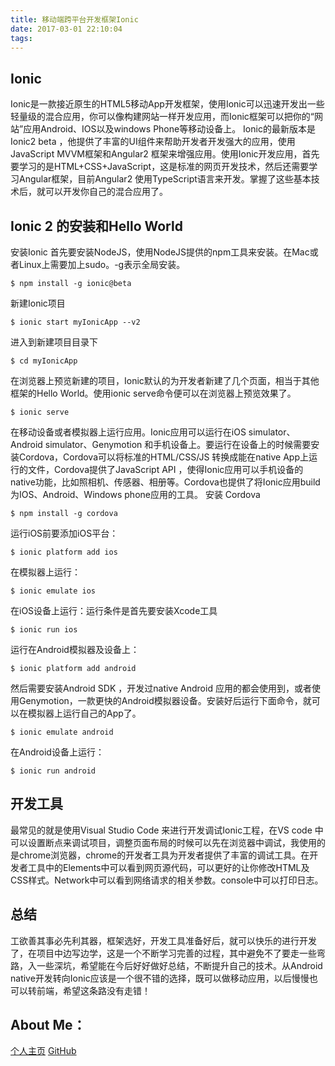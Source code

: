 ```yaml
---
title: 移动端跨平台开发框架Ionic
date: 2017-03-01 22:10:04
tags:
---
```

## Ionic
Ionic是一款接近原生的HTML5移动App开发框架，使用Ionic可以迅速开发出一些轻量级的混合应用，你可以像构建网站一样开发应用，而Ionic框架可以把你的“网站”应用Android、IOS以及windows Phone等移动设备上。
Ionic的最新版本是Ionic2 beta ，他提供了丰富的UI组件来帮助开发者开发强大的应用，使用JavaScript MVVM框架和Angular2 框架来增强应用。使用Ionic开发应用，首先要学习的是HTML+CSS+JavaScript，这是标准的网页开发技术，然后还需要学习Angular框架，目前Angular2 使用TypeScript语言来开发。掌握了这些基本技术后，就可以开发你自己的混合应用了。
## Ionic 2 的安装和Hello World
安装Ionic 首先要安装NodeJS，使用NodeJS提供的npm工具来安装。在Mac或者Linux上需要加上sudo。-g表示全局安装。

    $ npm install -g ionic@beta
新建Ionic项目

    $ ionic start myIonicApp --v2
进入到新建项目目录下

    $ cd myIonicApp
在浏览器上预览新建的项目，Ionic默认的为开发者新建了几个页面，相当于其他框架的Hello World。使用ionic serve命令便可以在浏览器上预览效果了。

    $ ionic serve
在移动设备或者模拟器上运行应用。Ionic应用可以运行在iOS simulator、Android simulator、Genymotion 和手机设备上。要运行在设备上的时候需要安装Cordova，Cordova可以将标准的HTML/CSS/JS 转换成能在native App上运行的文件，Cordova提供了JavaScript API ，使得Ionic应用可以手机设备的native功能，比如照相机、传感器、相册等。Cordova也提供了将Ionic应用build为IOS、Android、Windows phone应用的工具。
安装 Cordova

    $ npm install -g cordova
运行iOS前要添加iOS平台：

    $ ionic platform add ios
在模拟器上运行：

    $ ionic emulate ios
在iOS设备上运行：运行条件是首先要安装Xcode工具

    $ ionic run ios

运行在Android模拟器及设备上：

    $ ionic platform add android

然后需要安装Android SDK ，开发过native Android 应用的都会使用到，或者使用Genymotion，一款更快的Android模拟器设备。安装好后运行下面命令，就可以在模拟器上运行自己的App了。

    $ ionic emulate android
在Android设备上运行：

    $ ionic run android
## 开发工具

最常见的就是使用Visual Studio Code 来进行开发调试Ionic工程，在VS code 中可以设置断点来调试项目，调整页面布局的时候可以先在浏览器中调试，我使用的是chrome浏览器，chrome的开发者工具为开发者提供了丰富的调试工具。在开发者工具中的Elements中可以看到网页源代码，可以更好的让你修改HTML及CSS样式。Network中可以看到网络请求的相关参数。console中可以打印日志。

## 总结
工欲善其事必先利其器，框架选好，开发工具准备好后，就可以快乐的进行开发了，在项目中边写边学，这是一个不断学习完善的过程，其中避免不了要走一些弯路，入一些深坑，希望能在今后好好做好总结，不断提升自己的技术。从Android native开发转向Ionic应该是一个很不错的选择，既可以做移动应用，以后慢慢也可以转前端，希望这条路没有走错！

## About Me：
[个人主页](https://xinhehappy.github.io/)
[GitHub](https://github.com/xinhehappy)
